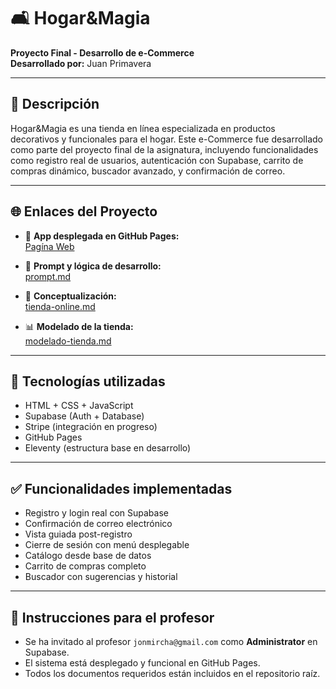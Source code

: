 # 🛋️ Hogar&Magia

**Proyecto Final - Desarrollo de e-Commerce**  
**Desarrollado por:** Juan Primavera

---

## 🧾 Descripción

Hogar&Magia es una tienda en línea especializada en productos decorativos y funcionales para el hogar. Este e-Commerce fue desarrollado como parte del proyecto final de la asignatura, incluyendo funcionalidades como registro real de usuarios, autenticación con Supabase, carrito de compras dinámico, buscador avanzado, y confirmación de correo.

---

## 🌐 Enlaces del Proyecto

- 🔗 **App desplegada en GitHub Pages:**  
  [Pagína Web](https://oakisland22.github.io/Hogar-Magia/)

- 🧠 **Prompt y lógica de desarrollo:**  
  [prompt.md](docs/prompt.md)

- 📄 **Conceptualización:**  
  [tienda-online.md](docs/TiendaOnline.md)

- 📊 **Modelado de la tienda:**  
  [modelado-tienda.md](docs/modelado-tienda.md)

---

## 🚀 Tecnologías utilizadas

- HTML + CSS + JavaScript
- Supabase (Auth + Database)
- Stripe (integración en progreso)
- GitHub Pages
- Eleventy (estructura base en desarrollo)

---

## ✅ Funcionalidades implementadas

- Registro y login real con Supabase
- Confirmación de correo electrónico
- Vista guiada post-registro
- Cierre de sesión con menú desplegable
- Catálogo desde base de datos
- Carrito de compras completo
- Buscador con sugerencias y historial

---

## 📌 Instrucciones para el profesor

- Se ha invitado al profesor `jonmircha@gmail.com` como **Administrator** en Supabase.
- El sistema está desplegado y funcional en GitHub Pages.
- Todos los documentos requeridos están incluidos en el repositorio raíz.

